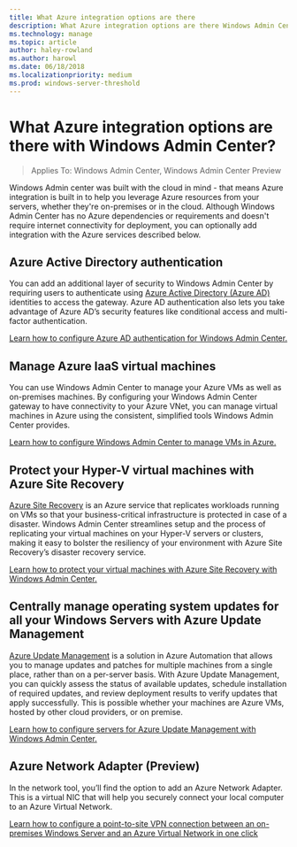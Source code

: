 ```yaml
---
title: What Azure integration options are there
description: What Azure integration options are there Windows Admin Center (Project Honolulu)
ms.technology: manage
ms.topic: article
author: haley-rowland
ms.author: harowl
ms.date: 06/18/2018
ms.localizationpriority: medium
ms.prod: windows-server-threshold
---
```


# What Azure integration options are there with Windows Admin Center?

>Applies To: Windows Admin Center, Windows Admin Center Preview

Windows Admin center was built with the cloud in mind - that means Azure integration is built in to help you leverage Azure resources from your servers, whether they're on-premises or in the cloud. Although Windows Admin Center has no Azure dependencies or requirements and doesn't require internet connectivity for deployment, you can optionally add integration with the Azure services described below.

## Azure Active Directory authentication
You can add an additional layer of security to Windows Admin Center by requiring users to authenticate using [Azure Active Directory (Azure AD)](https://azure.microsoft.com/services/active-directory/) identities to access the gateway. Azure AD authentication also lets you take advantage of Azure AD’s security features like conditional access and multi-factor authentication.

[Learn how to configure Azure AD authentication for Windows Admin Center.](../configure/user-access-control.md#azure-active-directory)  

## Manage Azure IaaS virtual machines
You can use Windows Admin Center to manage your Azure VMs as well as on-premises machines. By configuring your Windows Admin Center gateway to have connectivity to your Azure VNet, you can manage virtual machines in Azure using the consistent, simplified tools Windows Admin Center provides.

[Learn how to configure Windows Admin Center to manage VMs in Azure.](../configure/manage-azure-vms.md)

## Protect your Hyper-V virtual machines with Azure Site Recovery
[Azure Site Recovery](https://docs.microsoft.com/azure/site-recovery/site-recovery-overview) is an Azure service that replicates workloads running on VMs so that your business-critical infrastructure is protected in case of a disaster. Windows Admin Center streamlines setup and the process of replicating your virtual machines on your Hyper-V servers or clusters, making it easy to bolster the resiliency of your environment with Azure Site Recovery’s disaster recovery service.

[Learn how to protect your virtual machines with Azure Site Recovery with Windows Admin Center.](../use/azure-site-recovery.md)

## Centrally manage operating system updates for all your Windows Servers with Azure Update Management
[Azure Update Management](https://docs.microsoft.com/azure/automation/automation-update-management) is a solution in Azure Automation that allows you to manage updates and patches for multiple machines from a single place, rather than on a per-server basis. With Azure Update Management, you can quickly assess the status of available updates, schedule installation of required updates, and review deployment results to verify updates that apply successfully. This is possible whether your machines are Azure VMs, hosted by other cloud providers, or on premise. 

[Learn how to configure servers for Azure Update Management with Windows Admin Center.](../use/azure-update-management.md)

## Azure Network Adapter (Preview)

In the network tool, you’ll find the option to add an Azure Network Adapter. This is a virtual NIC that will help you securely connect your local computer to an Azure Virtual Network.

[Learn how to configure a point-to-site VPN connection between an on-premises Windows Server and an Azure Virtual Network in one click](https://techcommunity.microsoft.com/t5/Networking-Blog/Top-10-Networking-Features-in-Windows-Server-2019-3-Azure/ba-p/339780)

